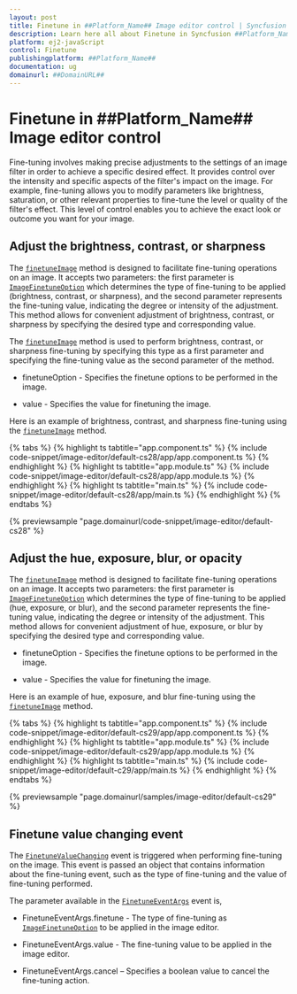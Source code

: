 ```yaml
---
layout: post
title: Finetune in ##Platform_Name## Image editor control | Syncfusion
description: Learn here all about Finetune in Syncfusion ##Platform_Name## Image editor control of Syncfusion Essential JS 2 and more.
platform: ej2-javaScript
control: Finetune 
publishingplatform: ##Platform_Name##
documentation: ug
domainurl: ##DomainURL##
---
```


# Finetune in ##Platform_Name## Image editor control

Fine-tuning involves making precise adjustments to the settings of an image filter in order to achieve a specific desired effect. It provides control over the intensity and specific aspects of the filter's impact on the image. For example, fine-tuning allows you to modify parameters like brightness, saturation, or other relevant properties to fine-tune the level or quality of the filter's effect. This level of control enables you to achieve the exact look or outcome you want for your image.

## Adjust the brightness, contrast, or sharpness

The [`finetuneImage`](https://ej2.syncfusion.com/angular/documentation/api/image-editor/#finetuneImage) method is designed to facilitate fine-tuning operations on an image. It accepts two parameters: the first parameter is [`ImageFinetuneOption`](https://ej2.syncfusion.com/angular/documentation/api/image-editor/imageFinetuneOption/) which determines the type of fine-tuning to be applied (brightness, contrast, or sharpness), and the second parameter represents the fine-tuning value, indicating the degree or intensity of the adjustment. This method allows for convenient adjustment of brightness, contrast, or sharpness by specifying the desired type and corresponding value.

The [`finetuneImage`](https://ej2.syncfusion.com/angular/documentation/api/image-editor/#finetuneImage) method is used to perform brightness, contrast, or sharpness fine-tuning by specifying this type as a first parameter and specifying the fine-tuning value as the second parameter of the method. 

* finetuneOption - Specifies the finetune options to be performed in the image.

* value - Specifies the value for finetuning the image.

Here is an example of brightness, contrast, and sharpness fine-tuning using the [`finetuneImage`](https://ej2.syncfusion.com/angular/documentation/api/image-editor/#finetuneImage) method.

{% tabs %}
{% highlight ts tabtitle="app.component.ts" %}
{% include code-snippet/image-editor/default-cs28/app/app.component.ts %}
{% endhighlight %}
{% highlight ts tabtitle="app.module.ts" %}
{% include code-snippet/image-editor/default-cs28/app/app.module.ts %}
{% endhighlight %}
{% highlight ts tabtitle="main.ts" %}
{% include code-snippet/image-editor/default-cs28/app/main.ts %}
{% endhighlight %}
{% endtabs %}
        
{% previewsample "page.domainurl/code-snippet/image-editor/default-cs28" %}

## Adjust the hue, exposure, blur, or opacity

The [`finetuneImage`](https://ej2.syncfusion.com/angular/documentation/api/image-editor/#finetuneImage) method is designed to facilitate fine-tuning operations on an image. It accepts two parameters: the first parameter is [`ImageFinetuneOption`](https://ej2.syncfusion.com/angular/documentation/api/image-editor/imageFinetuneOption/) which determines the type of fine-tuning to be applied (hue, exposure, or blur), and the second parameter represents the fine-tuning value, indicating the degree or intensity of the adjustment. This method allows for convenient adjustment of hue, exposure, or blur by specifying the desired type and corresponding value.

* finetuneOption - Specifies the finetune options to be performed in the image.

* value - Specifies the value for finetuning the image.

Here is an example of hue, exposure, and blur fine-tuning using the [`finetuneImage`](https://ej2.syncfusion.com/angular/documentation/api/image-editor/#finetuneImage) method. 

{% tabs %}
{% highlight ts tabtitle="app.component.ts" %}
{% include code-snippet/image-editor/default-cs29/app/app.component.ts %}
{% endhighlight %}
{% highlight ts tabtitle="app.module.ts" %}
{% include code-snippet/image-editor/default-cs29/app/app.module.ts %}
{% endhighlight %}
{% highlight ts tabtitle="main.ts" %}
{% include code-snippet/image-editor/default-c29/app/main.ts %}
{% endhighlight %}
{% endtabs %}
        
{% previewsample "page.domainurl/samples/image-editor/default-cs29" %}

## Finetune value changing event 

The [`FinetuneValueChanging`](https://ej2.syncfusion.com/angular/documentation/api/image-editor/#finetunevaluechanging) event is triggered when performing fine-tuning on the image. This event is passed an object that contains information about the fine-tuning event, such as the type of fine-tuning and the value of fine-tuning performed. 

The parameter available in the [`FinetuneEventArgs`](https://ej2.syncfusion.com/angular/documentation/api/image-editor/#finetuneEventArgs) event is, 

* FinetuneEventArgs.finetune - The type of fine-tuning as [`ImageFinetuneOption`](https://ej2.syncfusion.com/angular/documentation/api/image-editor/#imagefinetuneoption) to be applied in the image editor. 

* FinetuneEventArgs.value - The fine-tuning value to be applied in the image editor. 

* FinetuneEventArgs.cancel – Specifies a boolean value to cancel the fine-tuning action. 

